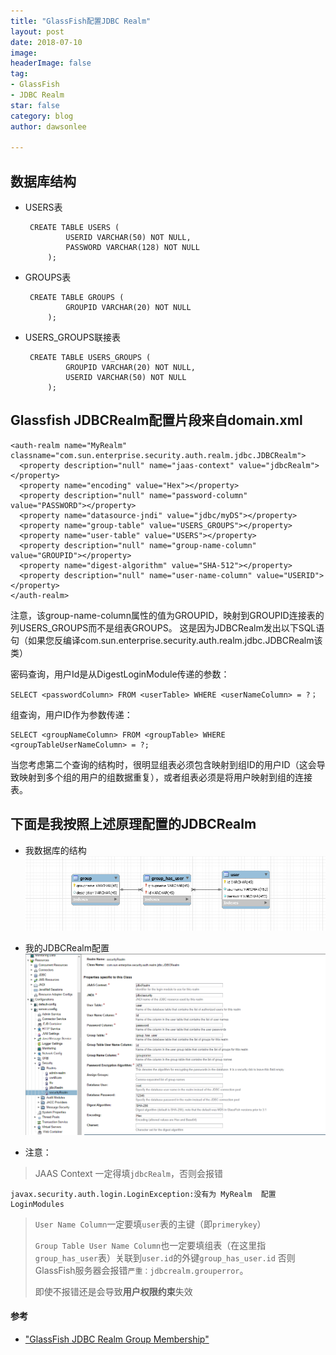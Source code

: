 ```yaml
---
title: "GlassFish配置JDBC Realm"
layout: post
date: 2018-07-10
image: 
headerImage: false
tag:
- GlassFish
- JDBC Realm
star: false
category: blog
author: dawsonlee

---
```


  [1]: /assets/posts/GlassFish配置JDBCRealm/我数据库的结构.png
  [2]: /assets/posts/GlassFish配置JDBCRealm/我的JDBCRealm配置.png

##  数据库结构
*  USERS表

		CREATE TABLE USERS (
				USERID VARCHAR(50) NOT NULL,
				PASSWORD VARCHAR(128) NOT NULL
			);


*  GROUPS表

		CREATE TABLE GROUPS (
				GROUPID VARCHAR(20) NOT NULL
			);


*  USERS_GROUPS联接表

		CREATE TABLE USERS_GROUPS (
				GROUPID VARCHAR(20) NOT NULL,
				USERID VARCHAR(50) NOT NULL
			);

##  Glassfish JDBCRealm配置片段来自domain.xml

    <auth-realm name="MyRealm" classname="com.sun.enterprise.security.auth.realm.jdbc.JDBCRealm">
      <property description="null" name="jaas-context" value="jdbcRealm"></property>
      <property name="encoding" value="Hex"></property>
      <property description="null" name="password-column" value="PASSWORD"></property>
      <property name="datasource-jndi" value="jdbc/myDS"></property>
      <property name="group-table" value="USERS_GROUPS"></property>
      <property name="user-table" value="USERS"></property>
      <property description="null" name="group-name-column" value="GROUPID"></property>
      <property name="digest-algorithm" value="SHA-512"></property>
      <property description="null" name="user-name-column" value="USERID"></property>
    </auth-realm>

注意，该group-name-column属性的值为GROUPID，映射到GROUPID连接表的列USERS_GROUPS而不是组表GROUPS。
这是因为JDBCRealm发出以下SQL语句（如果您反编译com.sun.enterprise.security.auth.realm.jdbc.JDBCRealm该类）

密码查询，用户Id是从DigestLoginModule传递的参数：

	SELECT <passwordColumn> FROM <userTable> WHERE <userNameColumn> = ?；

组查询，用户ID作为参数传递：
	
	SELECT <groupNameColumn> FROM <groupTable> WHERE <groupTableUserNameColumn> = ?;

当您考虑第二个查询的结构时，很明显组表必须包含映射到组ID的用户ID（这会导致映射到多个组的用户的组数据重复），或者组表必须是将用户映射到组的连接表。



##  下面是我按照上述原理配置的JDBCRealm
*  我数据库的结构
![我数据库的结构][1]

*  我的JDBCRealm配置
![我的JDBCRealm配置][2]

* 注意：
>  JAAS Context 一定得填`jdbcRealm`，否则会报错
		
	javax.security.auth.login.LoginException:没有为 MyRealm  配置LoginModules 
	
>  `User Name Column`一定要填`user`表的主键（即`primerykey`）
>
>  `Group Table User Name Column`也一定要填组表（在这里指`group_has_user`表）关联到`user.id`的外键`group_has_user.id`
>  否则GlassFish服务器会报错`严重：jdbcrealm.grouperror`。
>  
>  即使不报错还是会导致**用户权限约束**失效


####  参考

*  ["GlassFish JDBC Realm Group Membership"](https://stackoverflow.com/questions/6809081/glassfish-jdbc-realm-group-membership)

